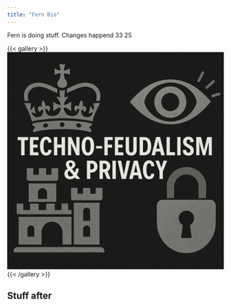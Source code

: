 ```yaml
---
title: "Fern Bio"
---
```


Fern is doing stuff. Changes happend 33 25


{{< gallery >}}
  <img src="gallery/05.png" class="grid-w50 md:grid-w400 xl:grid-w375" />
{{< /gallery >}}


## Stuff after 